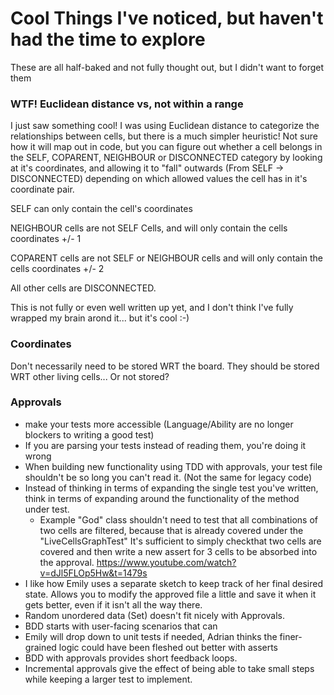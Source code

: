 # Cool Things I've noticed, but haven't had the time to explore
These are all half-baked and not fully thought out, but I didn't want to forget them

### WTF! Euclidean distance vs, not within a range
I just saw something cool! I was using Euclidean distance to categorize the relationships between cells, but there is a much simpler heuristic! Not sure how it will map out in code, but you can figure out whether a cell belongs in the SELF, COPARENT, NEIGHBOUR or DISCONNECTED category by looking at it's coordinates, and allowing it to "fall" outwards (From SELF -> DISCONNECTED) depending on which allowed values the cell has in it's coordinate pair.

SELF can only contain the cell's coordinates

NEIGHBOUR cells are not SELF Cells, and will only contain the cells coordinates +/- 1

COPARENT cells are not SELF or NEIGHBOUR cells and will only contain the cells coordinates +/- 2

All other cells are DISCONNECTED.

This is not fully or even well written up yet, and I don't think I've fully wrapped my brain arond it... but it's cool :-)

### Coordinates
Don't necessarily need to be stored WRT the board. They should be stored WRT other living cells... Or not stored?

### Approvals
 - make your tests more accessible (Language/Ability are no longer blockers to writing a good test)
 - If you are parsing your tests instead of reading them, you're doing it wrong
 - When building new functionality using TDD with approvals, your test file shouldn't be so long you can't read it. (Not the same for legacy code)
 - Instead of thinking in terms of expanding the single test you've written, think in terms of expanding around the functionality of the method under test.
   - Example "God" class shouldn't need to test that all combinations of two cells are filtered, because that is already covered under the "LiveCellsGraphTest" It's sufficient to simply checkthat two cells are covered and then write a new assert for 3 cells to be absorbed into the approval.
 https://www.youtube.com/watch?v=dJl5FLOp5Hw&t=1479s
 - I like how Emily uses a separate sketch to keep track of her final desired state. Allows you to modify the approved file a little and save it when it gets better, even if it isn't all the way there.
 - Random unordered data (Set) doesn't fit nicely with Approvals.
 - BDD starts with user-facing scenarios that can 
 - Emily will drop down to unit tests if needed, Adrian thinks the finer-grained logic could have been fleshed out better with asserts
 - BDD with approvals provides short feedback loops.
 - Incremental approvals give the effect of being able to take small steps while keeping a larger test to implement.

